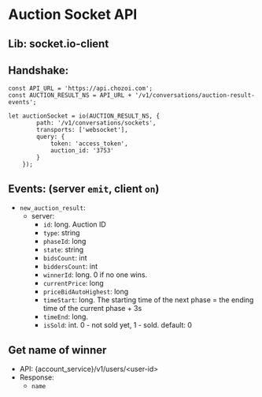 # Auction Socket API

## Lib: socket.io-client
## Handshake:
```
const API_URL = 'https://api.chozoi.com';
const AUCTION_RESULT_NS = API_URL + '/v1/conversations/auction-result-events';

let auctionSocket = io(AUCTION_RESULT_NS, {
        path: '/v1/conversations/sockets',
        transports: ['websocket'],
        query: {
            token: 'access_token',
            auction_id: '3753'
        }
    });
```

## Events: (server ```emit```, client ```on```)

- ```new_auction_result```:
     - server:
          - ```id```: long. Auction ID
          - ```type```: string
          - ```phaseId```: long
          - ```state```: string
          - ```bidsCount```: int
          - ```biddersCount```: int
          - ```winnerId```: long. 0 if no one wins.
          - ```currentPrice```: long
          - ```priceBidAutoHighest```: long
          - ```timeStart```: long. The starting time of the next phase = the ending time of the current phase + 3s
          - ```timeEnd```: long.
          - ```isSold```: int. 0 - not sold yet, 1 - sold. default: 0 

## Get name of winner
- API: {account_service}/v1/users/\<user-id>
- Response:
    - ```name```
